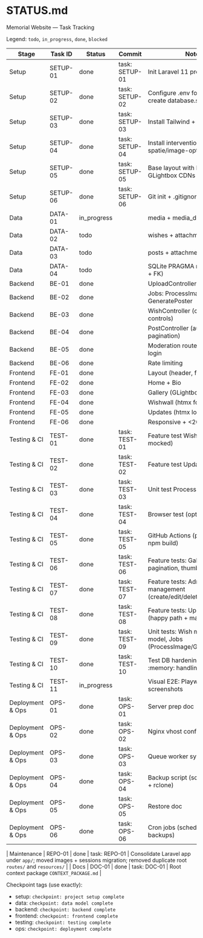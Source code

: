 # STATUS.md

Memorial Website — Task Tracking

Legend: `todo`, `in_progress`, `done`, `blocked`

| Stage | Task ID | Status | Commit | Notes |
|-------|---------|--------|--------|-------|
| Setup | SETUP-01 | done | task: SETUP-01 | Init Laravel 11 project |
| Setup | SETUP-02 | done | task: SETUP-02 | Configure .env for SQLite; create database.sqlite |
| Setup | SETUP-03 | done | task: SETUP-03 | Install Tailwind + Preline |
| Setup | SETUP-04 | done | task: SETUP-04 | Install intervention/image, spatie/image-optimizer |
| Setup | SETUP-05 | done | task: SETUP-05 | Base layout with HTMX, Alpine, GLightbox CDNs |
| Setup | SETUP-06 | done | task: SETUP-06 | Git init + .gitignore |
| Data | DATA-01 | in_progress |  | media + media_derivatives |
| Data | DATA-02 | todo |  | wishes + attachments |
| Data | DATA-03 | todo |  | posts + attachments |
| Data | DATA-04 | todo |  | SQLite PRAGMA migration (WAL + FK) |
| Backend | BE-01 | done |  | UploadController (image/video) |
| Backend | BE-02 | done |  | Jobs: ProcessImage, GeneratePoster |
| Backend | BE-03 | done |  | WishController (captcha, spam controls) |
| Backend | BE-04 | done |  | PostController (auth posts, pagination) |
| Backend | BE-05 | done |  | Moderation routes (/admin) + login |
| Backend | BE-06 | done |  | Rate limiting |
| Frontend | FE-01 | done |  | Layout (header, footer) |
| Frontend | FE-02 | done |  | Home + Bio |
| Frontend | FE-03 | done |  | Gallery (GLightbox) |
| Frontend | FE-04 | done |  | Wishwall (htmx form + list) |
| Frontend | FE-05 | done |  | Updates (htmx load more) |
| Frontend | FE-06 | done |  | Responsive + <20 KB CSS |
| Testing & CI | TEST-01 | done | task: TEST-01 | Feature test Wishwall (captcha mocked) |
| Testing & CI | TEST-02 | done | task: TEST-02 | Feature test Updates |
| Testing & CI | TEST-03 | done | task: TEST-03 | Unit test ProcessImage |
| Testing & CI | TEST-04 | done | task: TEST-04 | Browser test (optional) |
| Testing & CI | TEST-05 | done | task: TEST-05 | GitHub Actions (pint, phpunit, npm build) |
| Testing & CI | TEST-06 | done | task: TEST-06 | Feature tests: Gallery (samples, pagination, thumbnails) |
| Testing & CI | TEST-07 | done | task: TEST-07 | Feature tests: Admin updates management (create/edit/delete) |
| Testing & CI | TEST-08 | done | task: TEST-08 | Feature tests: Upload API (happy path + max file) |
| Testing & CI | TEST-09 | done | task: TEST-09 | Unit tests: Wish model, Post model, Jobs (ProcessImage/GeneratePoster) |
| Testing & CI | TEST-10 | done | task: TEST-10 | Test DB hardening: SQLite :memory: handling + config fix |
| Testing & CI | TEST-11 | in_progress |  | Visual E2E: Playwright + MCP screenshots |
| Deployment & Ops | OPS-01 | done | task: OPS-01 | Server prep doc |
| Deployment & Ops | OPS-02 | done | task: OPS-02 | Nginx vhost config |
| Deployment & Ops | OPS-03 | done | task: OPS-03 | Queue worker systemd |
| Deployment & Ops | OPS-04 | done | task: OPS-04 | Backup script (sqlite3 .backup + rclone) |
| Deployment & Ops | OPS-05 | done | task: OPS-05 | Restore doc |
| Deployment & Ops | OPS-06 | done | task: OPS-06 | Cron jobs (scheduler, nightly backups) |

| Maintenance | REPO-01 | done | task: REPO-01 | Consolidate Laravel app under `app/`; moved images + sessions migration; removed duplicate root `routes/` and `resources/` |
| Docs | DOC-01 | done | task: DOC-01 | Root context package `CONTEXT_PACKAGE.md` |

Checkpoint tags (use exactly):
- setup: `checkpoint: project setup complete`
- data: `checkpoint: data model complete`
- backend: `checkpoint: backend complete`
- frontend: `checkpoint: frontend complete`
- testing: `checkpoint: testing complete`
- ops: `checkpoint: deployment complete`
